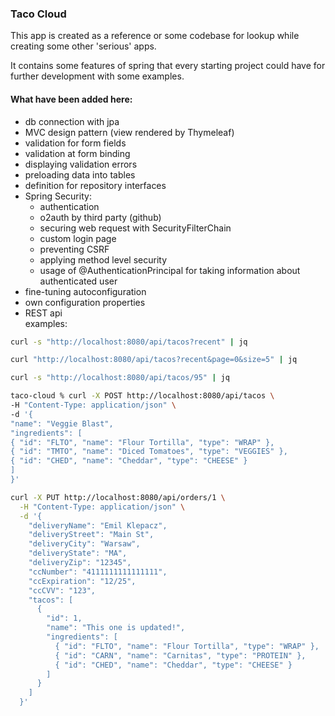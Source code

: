 ### Taco Cloud

This app is created as a reference or some codebase for lookup
while creating some other 'serious' apps.

It contains some features of spring that every starting project could
have for further development with some examples.

#### What have been added here:

* db connection with jpa
* MVC design pattern (view rendered by Thymeleaf)
* validation for form fields
* validation at form binding
* displaying validation errors
* preloading data into tables
* definition for repository interfaces
* Spring Security:
    * authentication
    * o2auth by third party (github)
    * securing web request with SecurityFilterChain
    * custom login page
    * preventing CSRF
    * applying method level security
    * usage of @AuthenticationPrincipal for taking information about authenticated user
* fine-tuning autoconfiguration
* own configuration properties
* REST api <br>
  examples:
```bash
curl -s "http://localhost:8080/api/tacos?recent" | jq
```

```bash
curl "http://localhost:8080/api/tacos?recent&page=0&size=5" | jq
``` 

```bash
curl -s "http://localhost:8080/api/tacos/95" | jq 
``` 

```bash
taco-cloud % curl -X POST http://localhost:8080/api/tacos \
-H "Content-Type: application/json" \
-d '{
"name": "Veggie Blast",
"ingredients": [
{ "id": "FLTO", "name": "Flour Tortilla", "type": "WRAP" },
{ "id": "TMTO", "name": "Diced Tomatoes", "type": "VEGGIES" },
{ "id": "CHED", "name": "Cheddar", "type": "CHEESE" }
]
}' 
 ``` 

```bash
curl -X PUT http://localhost:8080/api/orders/1 \
  -H "Content-Type: application/json" \
  -d '{
    "deliveryName": "Emil Klepacz",
    "deliveryStreet": "Main St",
    "deliveryCity": "Warsaw",
    "deliveryState": "MA",
    "deliveryZip": "12345",
    "ccNumber": "4111111111111111",
    "ccExpiration": "12/25",
    "ccCVV": "123",
    "tacos": [
      {
        "id": 1,
        "name": "This one is updated!",
        "ingredients": [
          { "id": "FLTO", "name": "Flour Tortilla", "type": "WRAP" },
          { "id": "CARN", "name": "Carnitas", "type": "PROTEIN" },
          { "id": "CHED", "name": "Cheddar", "type": "CHEESE" }
        ]
      }
    ]
  }'
```
